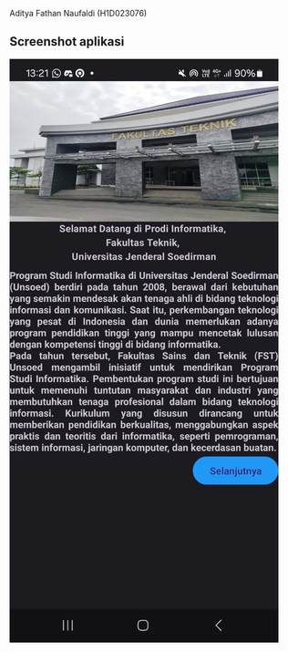 Aditya Fathan Naufaldi (H1D023076)

## Screenshot aplikasi

![App Screenshot](app/docs/images/screenshot.jpg)
